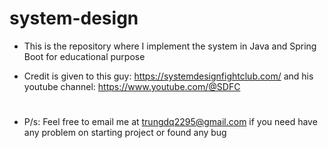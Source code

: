 # system-design
* This is the repository where I implement the system in Java and Spring Boot for educational purpose

* Credit is given to this guy: https://systemdesignfightclub.com/ and his youtube channel: https://www.youtube.com/@SDFC
#
* P/s: Feel free to email me at trungdq2295@gmail.com if you need have any problem on starting project or found any bug
